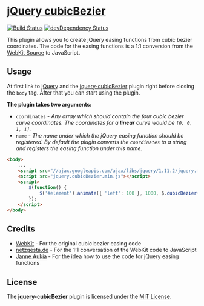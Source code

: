 # [jQuery cubicBezier][jquery-cubicBezier]

[![Build Status](https://travis-ci.org/jackmu95/jquery-cubicBezier.svg)](https://travis-ci.org/jackmu95/jquery-cubicBezier)
[![devDependency Status](https://david-dm.org/jackmu95/jquery-cubicBezier/dev-status.svg)](https://david-dm.org/jackmu95/jquery-cubicBezier#info=devDependencies)

This plugin allows you to create jQuery easing functions from cubic bezier coordinates. The code for the easing functions is a 1:1 conversion from the [WebKit Source][webkit-source] to JavaScript.

## Usage
At first link to [jQuery][jquery] and the [jquery-cubicBezier](src/jquery.cubicBezier.js) plugin right before closing the `body` tag. After that you can start using the plugin.

**The plugin takes two arguments:**
* `coordinates` - _Any array which should contain the four cubic bezier curve coordinates. The coordinates for a **linear** curve would be `[0, 0, 1, 1]`._
* `name` - _The name under which the jQuery easing function should be registered. By default the plugin converts the `coordinates` to a string and registers the easing function under this name._

```html
<body>
    ...
    <script src="//ajax.googleapis.com/ajax/libs/jquery/1.11.2/jquery.min.js"></script>
    <script src="jquery.cubicBezier.min.js"></script>
    <script>
        $(function() {
            $('#element').animate({ 'left': 100 }, 1000, $.cubicBezier([0.25, 0.1, 0.25, 1], 'ease'));
        });
    </script>
</body>
```

## Credits
* [WebKit][webkit-source] - For the original cubic bezier easing code
* [netzgesta.de][webkit-source] - For the 1:1 conversation of the WebKit code to JavaScript
* [Janne Aukia][janne-aukia] - For the idea how to use the code for jQuery easing functions


## License
The **jquery-cubicBezier** plugin is licensed under the [MIT License](LICENSE).

[jquery-cubicBezier]: https://github.com/jackmu95/jquery-cubicBezier
[webkit-source]: https://github.com/WebKit/webkit
[jquery]: http://jquery.com/
[netzgesta]: http://www.netzgesta.de/dev/cubic-bezier-timing-function.html
[janne-aukia]: https://github.com/jaukia/easie

